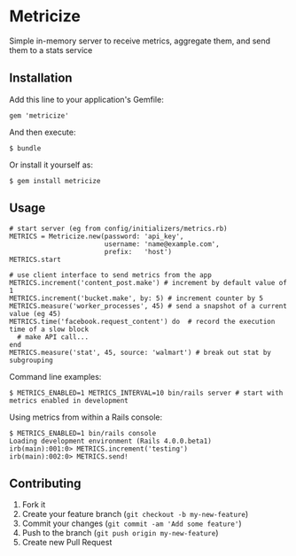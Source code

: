 # Metricize

Simple in-memory server to receive metrics, aggregate them, and send them to a stats service

## Installation

Add this line to your application's Gemfile:

    gem 'metricize'

And then execute:

    $ bundle

Or install it yourself as:

    $ gem install metricize

## Usage

    # start server (eg from config/initializers/metrics.rb)
    METRICS = Metricize.new(password: 'api_key',
                            username: 'name@example.com',
                            prefix:   'host')
    METRICS.start

    # use client interface to send metrics from the app
    METRICS.increment('content_post.make') # increment by default value of 1
    METRICS.increment('bucket.make', by: 5) # increment counter by 5
    METRICS.measure('worker_processes', 45) # send a snapshot of a current value (eg 45)
    METRICS.time('facebook.request_content') do  # record the execution time of a slow block
      # make API call...
    end
    METRICS.measure('stat', 45, source: 'walmart') # break out stat by subgrouping

  Command line examples:

    $ METRICS_ENABLED=1 METRICS_INTERVAL=10 bin/rails server # start with metrics enabled in development

  Using metrics from within a Rails console:

    $ METRICS_ENABLED=1 bin/rails console
    Loading development environment (Rails 4.0.0.beta1)
    irb(main):001:0> METRICS.increment('testing')
    irb(main):002:0> METRICS.send!

## Contributing

1. Fork it
2. Create your feature branch (`git checkout -b my-new-feature`)
3. Commit your changes (`git commit -am 'Add some feature'`)
4. Push to the branch (`git push origin my-new-feature`)
5. Create new Pull Request
